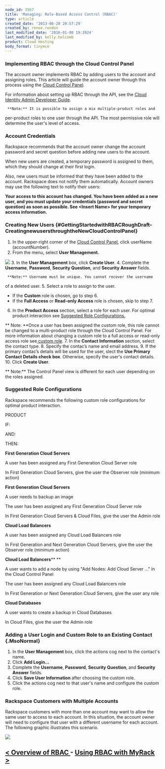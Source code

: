 ```yaml
---
node_id: 3567
title: 'Managing: Role-Based Access Control (RBAC)'
type: article
created_date: '2013-06-28 20:57:29'
created_by: renee.rendon
last_modified_date: '2016-01-08 19:3924'
last_modified_by: kelly.holcomb
product: Cloud Hosting
body_format: tinymce
---
```


### Implementing RBAC through the Cloud Control Panel

The account owner implements RBAC by adding users to the account and
assigning roles. This article will guide the account owner through this
process using the [Cloud Control
Panel](https://mycloud.rackspace.com/). 

For information about setting up RBAC through the API, see the [Cloud
Identity Admin Developer
Guide](http://docs.rackspace.com/auth/api/v2.0/auth-client-devguide/content/Overview-d1e65.html).

     **Note:** It is possible to assign a mix multiple-product roles and
per-product roles to one user through the API. The most permissive role
will determine the user's level of access.

### Account Credentials

Rackspace recommends that the account owner change the account password
and secret question before adding new users to the account.

When new users are created, a temporary password is assigned to them,
which they should change at their first login.

Also, new users must be informed that they have been added to the
account. Rackspace does not notify them automatically. Account owners
may use the following text to notify their users:

**Your access to this account has changed. You have been added as a new
user, and you must update your credentials (password and secret
question) as soon as possible. See \<Insert Name\> for your temporary
access information.**

### Creating New Users  {#GettingStartedwithRBACRoughDraft-CreatingnewusersthroughtheNewCloudControlPanel}
1. In the upper-right corner of the [Cloud Control
Panel](https://mycloud.rackspace.com/), click userName (accountNumber).
2. From the menu, select **User Management.**

![](/knowledge_center/sites/default/files/field/image/UserManagement_1.png)
3. In the **User Management** box, click **Create User**.
4. Complete the **Username**, **Password**, **Security Question**, and
**Security Answer** fields.  

     **Note:** Username must be unique. You cannot recover the username
of a deleted user.
5. Select a role to assign to the user.

-   If the **Custom** role is chosen, go to step 6.
-   If the **Full Access** or **Read-only Access** role is chosen, skip
    to step 7.
6. In the **Product Access** section, select a role for each user. For
optimal product interaction see [Suggested Role
Configurations.](#configuration) 

**     Note: **Once a user has been assigned the custom role, this role
cannot be changed to a multi-product role through the Cloud Control
Panel. For more information about changing a custom role to a full
access or read-only access role see[ custom
role](http://www.rackspace.com/knowledge_center/article/known-issues-and-suggested-workarounds-role-based-access-control-rbac).
7. In the **Contact Information** section, select the contact type.
8. Specify the contac&rsquo;s name and email address.
9. If the primary contac&rsquo;s details will be used for the user, slect
the **Use Primary Contact Details check box**. Otherwise, specify the
user's contact details.
10. Click **Create User**.

**     Note:** The Control Panel view is different for each user
depending on the roles assigned.

### Suggested Role Configurations 

Rackspace recommends the following custom role configurations for
optimal product interaction.

PRODUCT

IF:

AND:

THEN:

**First Generation Cloud Servers**

A user has been assigned any First Generation Cloud Server role

 

In First Generation Cloud Servers, give the user the Observer
role (minimum action)

**First Generation Cloud Servers** 

A user needs to backup an image

The user has been assigned any First Generation Cloud Server role 

In First Generation Cloud Servers & Cloud Files, give the user the Admin
role 

**Cloud Load Balancers**

A user has been assigned any Cloud Load Balancers role

 

In First Generation and Next Generation Cloud Servers, give the user the
Observer role (minimum action)

**Cloud Load Balancers**** **

A user wants to add a node by using "Add Nodes: Add Cloud Server ..." in
the Cloud Control Panel

The user has been assigned any Cloud Load Balancers role

In First Generation or Next Generation Cloud Servers, give the user any
role 

**Cloud Databases**

A user wants to create a backup in Cloud Databases

 

In Cloud Files, give the user the Admin role

### **Adding a User Login and Custom Role to an Existing Contact** {.MsoNormal}
1. In the **User Management** box, click the actions cog next to the
contact's name.
2. Click **Add Login...**
3. Complete the **Username**, **Password**, **Security Question**, and
**Security Answer** fields.
4. Click **Save User Information** after choosing the custom role.
5. Click the actions cog next to that user's name and configure the
custom role.

### Rackspace Customers with Multiple Accounts

Rackspace customers with more than one account may want to allow the
same user to access to each account. In this situation, the account
owner will need to configure that user with a different username for
each account. The following graphic illustrates this scenario.

![](/knowledge_center/sites/default/files/field/image/MutiAccountsRBAC.png)

 

[\< Overview of RBAC ](http://www.rackspace.com/knowledge_center/article/overview-role-based-access-control-rbac)  -   [Using RBAC with MyRack \>](http://www.rackspace.com/knowledge_center/article/using-rbac-with-myrackspace)
---------------------------------------------------------------------------------------------------------------------------------------------------------------------------------------------------------------------------------

 

